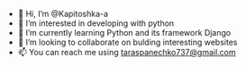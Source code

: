 - 👋 Hi, I’m @Kapitoshka-a
- 👀 I’m interested in developing with python
- 🌱 I’m currently learning Python and its framework Django
- 💞️ I’m looking to collaborate on bulding interesting websites
- 📫 You can reach me using taraspanechko737@gmail.com


<!---
Kapitoshka-a/Kapitoshka-a is a ✨ special ✨ repository because its `README.md` (this file) appears on your GitHub profile.
You can click the Preview link to take a look at your changes.
--->
